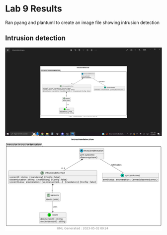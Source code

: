 # Lab 9 Results
Ran pyang and plantuml to create an image file showing intrusion detection

## Intrusion detection
![Intrusion detection](lab9.intrusiondetection.png)
![Intrusion detection](intrusiondetection.png)
